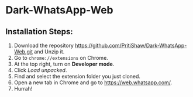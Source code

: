 
# Dark-WhatsApp-Web

## Installation Steps:

1. Download the repository https://github.com/PritiShaw/Dark-WhatsApp-Web.git and Unzip it.
2. Go to `chrome://extensions` on Chrome.
3. At the top right, turn on **Developer mode**.
4. Click *Load unpacked*.
5. Find and select the extension folder you just cloned.
6. Open a new tab in Chrome and go to https://web.whatsapp.com/.
7. Hurrah! 

